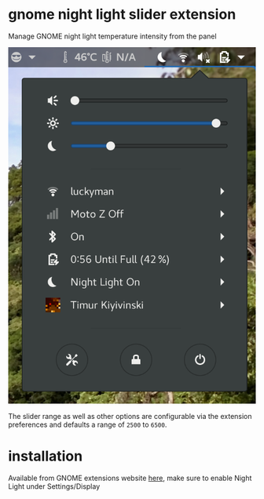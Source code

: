 # gnome night light slider extension
Manage GNOME night light temperature intensity from the panel

![screenshot](./screenshot.png)

The slider range as well as other options are configurable via the extension preferences and defaults a range of `2500` to `6500`.

# installation
Available from GNOME extensions website [here](https://extensions.gnome.org/extension/1276/night-light-slider/), make sure to enable Night Light under Settings/Display
